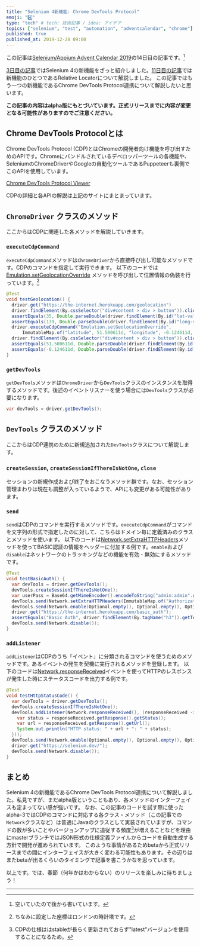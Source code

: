 ```yaml
---
title: "Selenium 4新機能: Chrome DevTools Protocol"
emoji: "4️⃣"
type: "tech" # tech: 技術記事 / idea: アイデア
topics: ["selenium", "test", "automation", "adventcalendar", "chrome"]
published: true
published_at: 2019-12-28 09:00
---
```


この記事は[Selenium/Appium Advent Calendar 2019](https://qiita.com/advent-calendar/2019/selenium_and_appium)の14日目の記事です。[^1]

[3日目の記事](https://zenn.dev/takeyaqa/articles/selenium4-new-features-alpha)ではSelenium 4の新機能をざっと紹介しました。[11日目の記事](https://zenn.dev/takeyaqa/articles/selenium4-relative-locator)では新機能のひとつであるRelative Locatorについて解説しました。
この記事ではもう一つの新機能であるChrome DevTools Protocol連携について解説したいと思います。

**この記事の内容はalpha版にもとづいています。正式リリースまでに内容が変更となる可能性がありますのでご注意ください。**

<!--more-->

## Chrome DevTools Protocolとは

Chrome DevTools Protocol (CDP)とはChromeの開発者向け機能を呼び出すためのAPIです。Chromeにバンドルされているデベロッパーツールの各機能や、SeleniumのChromeDriverやGoogleの自動化ツールであるPuppeteerも裏側でこのAPIを使用しています。

[Chrome DevTools Protocol Viewer](https://chromedevtools.github.io/devtools-protocol/)

CDPの詳細と各APIの解説は上記のサイトにまとまっています。

## `ChromeDriver` クラスのメソッド

ここからはCDPに関連した各メソッドを解説していきます。

### `executeCdpCommand`

`executeCdpCommand`メソッドは`ChromeDriver`から直接呼び出し可能なメソッドです。CDPのコマンドを指定して実行できます。
以下のコードでは [Emulation.setGeolocationOverride](https://chromedevtools.github.io/devtools-protocol/tot/Emulation#method-setGeolocationOverride) メソッドを呼び出して位置情報の偽装を行っています。[^2]

```java
@Test
void testGeolocation() {
  driver.get("https://the-internet.herokuapp.com/geolocation")
  driver.findElement(By.cssSelector("div#content > div > button")).click();
  assertEquals(35, Double.parseDouble(driver.findElement(By.id("lat-value")).getText()), 0.9d);
  assertEquals(139, Double.parseDouble(driver.findElement(By.id("long-value")).getText()), 0.9d);
  driver.executeCdpCommand("Emulation.setGeolocationOverride",
      ImmutableMap.of("latitude", 51.500611d, "longitude", -0.124611d, "accuracy", 100));
  driver.findElement(By.cssSelector("div#content > div > button")).click();
  assertEquals(51.500611d, Double.parseDouble(driver.findElement(By.id("lat-value")).getText()));
  assertEquals(-0.124611d, Double.parseDouble(driver.findElement(By.id("long-value")).getText()));
}
```

### `getDevTools`

`getDevTools`メソッドは`ChromeDriver`から`DevTools`クラスのインスタンスを取得するメソッドです。後述のイベントリスナーを使う場合には`DevTools`クラスが必要になります。

```java
var devTools = driver.getDevTools();
```

## `DevTools` クラスのメソッド

ここからはCDP連携のために新規追加された`DevTools`クラスについて解説します。

### `createSession`, `createSessionIfThereIsNotOne`, `close`

セッションの新規作成および終了をおこなうメソッド群です。なお、セッション管理まわりは現在も調整が入っているようで、APIにも変更がある可能性があります。

### `send`

`send`はCDPのコマンドを実行するメソッドです。`executeCdpCommand`がコマンドを文字列の形式で指定したのに対して、こちらはドメイン毎に定義済みのクラスとメソッドを使います。
以下のコードは[Network.setExtraHTTPHeaders](https://chromedevtools.github.io/devtools-protocol/tot/Network#method-setExtraHTTPHeaders)メソッドを使ってBASIC認証の情報をヘッダーに付加する例です。`enable`および`disable`はネットワークのトラッキングなどの機能を有効・無効にするメソッドです。

```java
@Test
void testBasicAuth() {
  var devTools = driver.getDevTools();
  devTools.createSessionIfThereIsNotOne();
  var userPass = Base64.getMimeEncoder().encodeToString("admin:admin".getBytes());
  devTools.send(Network.setExtraHTTPHeaders(ImmutableMap.of("Authorization", "Basic " + userPass)));
  devTools.send(Network.enable(Optional.empty(), Optional.empty(), Optional.empty()));
  driver.get("https://the-internet.herokuapp.com/basic_auth");
  assertEquals("Basic Auth", driver.findElement(By.tagName("h3")).getText());
  devTools.send(Network.disable());
}
```

### `addListener`

`addListener`はCDPのうち「イベント」に分類されるコマンドを使うためのメソッドです。あるイベントの発生を契機に実行されるメソッドを登録します。
以下のコードは[Network.responseReceived](https://chromedevtools.github.io/devtools-protocol/tot/Network#event-responseReceived)イベントを使ってHTTPのレスポンスが発生した時にステータスコードを出力する例です。

```java
@Test
void testHttpStatusCode() {
  var devTools = driver.getDevTools();
  devTools.createSessionIfThereIsNotOne();
  devTools.addListener(Network.responseReceived(), (responseReceived -> {
    var status = responseReceived.getResponse().getStatus();
    var url = responseReceived.getResponse().getUrl();
    System.out.println("HTTP status: " + url + ": " + status);
  }));
  devTools.send(Network.enable(Optional.empty(), Optional.empty(), Optional.empty()));
  driver.get("https://selenium.dev/");
  devTools.send(Network.disable());
}
```

## まとめ

Selenium 4の新機能であるChrome DevTools Protocol連携について解説しました。私見ですが、まだalpha版ということもあり、各メソッドのインターフェイスも定まってない感が強いです。
なお、この記事のコードを試す際に使ったalpha-3ではCDPのコマンドに対応する各クラス・メソッド（この記事での`Network`クラスなど）は普通にJavaのクラスとして実装されていますが、コマンドの数が多いことやバージョンアップに追従する頻度[^3]が増えることなどを理由にmasterブランチではJSON形式の仕様定義ファイルからコードを自動生成する方針で開発が進められています。
このような事情があるためbetaから正式リリースまでの間にインターフェイスが大きく変わる可能性もあります。その辺りはまたbetaが出るくらいのタイミングで記事を書こうかなを思っています。

以上です。では、春節（何年かはわからない）のリリースを楽しみに待ちましょう！

---

[^1]: 空いていたので後から書いています。
[^2]: ちなみに設定した座標はロンドンの時計塔です。
[^3]: CDPの仕様ははstableが長らく更新されておらず"latest"バージョンを使用することになるため。
